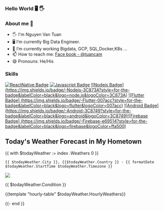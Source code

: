 ### Hello World 🖥️ 🖐️

### About me 🐬

- 🖐️ I'm Nguyen Van Tuan
- 🖥️ I’m currently Big Data Engineer.
- 🌱 I’m currently working Bigdata, GCP, SQL,Docker,K8s ... 
- 📫 How to reach me: [Face book - @tuancam](https://www.facebook.com/tuanbacam)
- 😄 Pronouns: He/His

### Skills

[![ReactNative Badge](https://img.shields.io/badge/-ReactNative-61DBFB?style=for-the-badge&labelColor=black&logo=react&logoColor=61DBFB)](#) 
[![Javascript Badge](https://img.shields.io/badge/-Javascript-F0DB4F?style=for-the-badge&labelColor=black&logo=javascript&logoColor=F0DB4F)](#) [![Nodejs Badge]
(https://img.shields.io/badge/-Nodejs-3C873A?style=for-the-badge&labelColor=black&logo=node.js&logoColor=3C873A)](#) [![Flutter Badge]
(https://img.shields.io/badge/-Flutter-007acc?style=for-the-badge&labelColor=black&logo=flutter&logoColor=007acc)](#) [![Android Badge]
(https://img.shields.io/badge/-Android-3C8749?style=for-the-badge&labelColor=black&logo=android&logoColor=3C8749)](#)[![Firebase Badge]
(https://img.shields.io/badge/-Firebase-e69514?style=for-the-badge&labelColor=black&logo=firebase&logoColor=ffa500)](#)

## Today's Weather Forecast in My Hometown

{{ with $todayWeather := index .Weathers 0 }}

`{{ $todayWeather.City }}, {{$todayWeather.Country }} - {{ formatDate $todayWeather.StartTime $todayWeather.Timezone }}`

<img src="{{ $todayWeather.Icon}}"/>

{{ $todayWeather.Condition }}

{{template "hourly-table" $todayWeather.HourlyWeathers}}

{{- end }}


